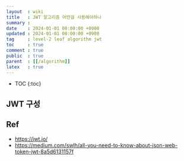 ```yaml
---
layout  : wiki
title   : JWT 알고리즘 어떤걸 사용해야하나
summary :
date    : 2024-01-01 00:00:00 +0900
updated : 2024-01-01 00:00:00 +0900
tag     : level-2 leaf algorithm jwt
toc     : true
comment : true
public  : true
parent  : [[/algorithm]]
latex   : true
---
```

* TOC
{:toc}

## JWT 구성

## Ref

- https://jwt.io/
- https://medium.com/swlh/all-you-need-to-know-about-json-web-token-jwt-8a5d6131157f